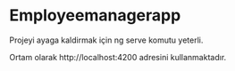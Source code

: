 # Employeemanagerapp

Projeyi ayaga kaldirmak için ng serve komutu yeterli.

Ortam olarak http://localhost:4200 adresini kullanmaktadır.
